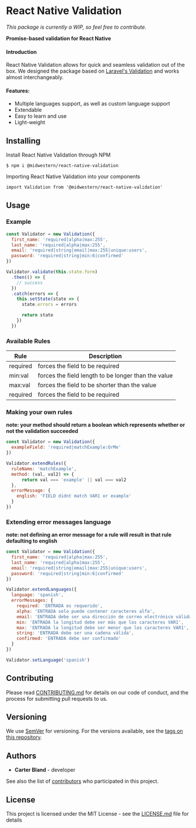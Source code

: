 React Native Validation
======
*This package is currently a WIP, so feel free to contribute.*

**Promise-based validation for React Native**

#### Introduction
React Native Validation allows for quick and seamless validation out of the box. We designed the package based on [Laravel's Validation]((https://laravel.com/docs/5.7/validation)) and works almost interchangeably.

#### Features:
- Multiple languages support, as well as custom language support
- Extendable
- Easy to learn and use
- Light-weight

## Installing

Install React Native Validation through NPM

```
$ npm i @midwestern/react-native-validation
```

Importing React Native Validation into your components

```
import Validation from '@midwestern/react-native-validation'
```

## Usage

### Example
```js
const Validator = new Validation({
  first_name: 'required|alpha|max:255',
  last_name: 'required|alpha|max:255',
  email: 'required|string|email|max:255|unique:users',
  password: 'required|string|min:6|confirmed'
})

Validator.validate(this.state.form)
  .then(() => {
    // success
  })
  .catch(errors => {
    this.setState(state => {
      state.errors = errors

      return state
    })
  })
```

### Available Rules
| Rule | Description |
|---|---|
| required | forces the field to be required|
| min:val | forces the field length to be longer than the value |
| max:val | forces the field to be shorter than the value|
| required | forces the field to be required| 

### Making your own rules
**note: your method should return a boolean which represents whether or not the validation succeeded**
```js
const Validator = new Validation({
  exampleField: 'required|matchExample:OrMe'
})

Validator.extendRules({
  ruleName: 'matchExample',
  method: (val, val2) => {
      return val === 'example' || val === val2
  },
  errorMessage: {
    english: 'FIELD didnt match VAR1 or example'
  }
})
```

### Extending error messages language
**note: not defining an error message for a rule will result in that rule defaulting to english**
```js
const Validator = new Validation({
  first_name: 'required|alpha|max:255',
  last_name: 'required|alpha|max:255',
  email: 'required|string|email|max:255|unique:users',
  password: 'required|string|min:6|confirmed'
})

Validator.extendLanguages({
  language: 'spanish',
  errorMessages: {
    required: 'ENTRADA es requerido',
    alpha: 'ENTRADA solo puede contener caracteres alfa',
    email: 'ENTRADA debe ser una dirección de correo electrónico válida',
    min: 'ENTRADA la longitud debe ser más que los caracteres VAR1',
    max: 'ENTRADA la longitud debe ser menor que los caracteres VAR1',
    string: 'ENTRADA debe ser una cadena válida',
    confirmed: 'ENTRADA debe ser confirmado'
  }
})

Validator.setLanguage('spanish')
```

## Contributing

Please read [CONTRIBUTING.md](CONTRIBUTING.md) for details on our code of conduct, and the process for submitting pull requests to us.

## Versioning

We use [SemVer](http://semver.org/) for versioning. For the versions available, see the [tags on this repository](https://github.com/your/project/tags). 

## Authors

* **Carter Bland** - developer

See also the list of [contributors](https://github.com/your/project/contributors) who participated in this project.

## License

This project is licensed under the MIT License - see the [LICENSE.md](LICENSE.md) file for details
